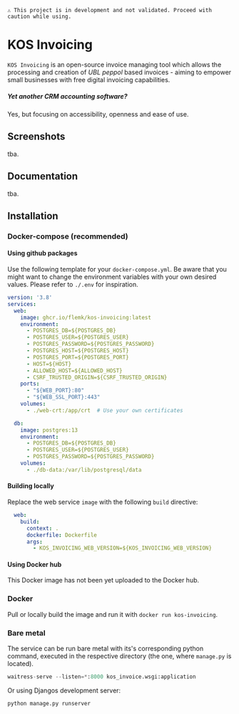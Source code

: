 ```⚠️ This project is in development and not validated. Proceed with caution while using.```

# KOS Invoicing
`KOS Invoicing` is an open-source invoice managing tool which allows the processing and creation of _UBL peppol_ based invoices - aiming to empower small businesses with free digital invoicing capabilities.

##### Yet another CRM accounting software?
Yes, but focusing on accessibility, openness and ease of use.

## Screenshots
tba.

## Documentation
tba.

## Installation
### Docker-compose (recommended)
#### Using github packages
Use the following template for your `docker-compose.yml`. Be aware that you might want to change the environment variables with your own desired values. Please refer to `./.env` for inspiration.
```yaml
version: '3.8'
services:
  web:
    image: ghcr.io/flemk/kos-invoicing:latest
    environment:
      - POSTGRES_DB=${POSTGRES_DB}
      - POSTGRES_USER=${POSTGRES_USER}
      - POSTGRES_PASSWORD=${POSTGRES_PASSWORD}
      - POSTGRES_HOST=${POSTGRES_HOST}
      - POSTGRES_PORT=${POSTGRES_PORT}
      - HOST=${HOST}
      - ALLOWED_HOST=${ALLOWED_HOST}
      - CSRF_TRUSTED_ORIGIN=${CSRF_TRUSTED_ORIGIN}
    ports:
      - "${WEB_PORT}:80"
      - "${WEB_SSL_PORT}:443"
    volumes:
      - ./web-crt:/app/crt  # Use your own certificates

  db:
    image: postgres:13
    environment:
      - POSTGRES_DB=${POSTGRES_DB}
      - POSTGRES_USER=${POSTGRES_USER}
      - POSTGRES_PASSWORD=${POSTGRES_PASSWORD}
    volumes:
      - ./db-data:/var/lib/postgresql/data

```

#### Building locally
Replace the web service `image` with the following `build` directive:
```yaml
  web:
    build:
      context: .
      dockerfile: Dockerfile
      args:
        - KOS_INVOICING_WEB_VERSION=${KOS_INVOICING_WEB_VERSION}
```

#### Using Docker hub
This Docker image has not been yet uploaded to the Docker hub.

### Docker
Pull or locally build the image and run it with `docker run kos-invoicing`.

### Bare metal
The service can be run bare metal with its's corresponding python command, executed in the respective directory (the one, where `manage.py` is located).

```python
waitress-serve --listen=*:8000 kos_invoice.wsgi:application
```

Or using Djangos development server:
```python
python manage.py runserver
```
